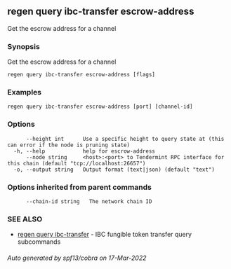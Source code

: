 ## regen query ibc-transfer escrow-address

Get the escrow address for a channel

### Synopsis

Get the escrow address for a channel

```
regen query ibc-transfer escrow-address [flags]
```

### Examples

```
regen query ibc-transfer escrow-address [port] [channel-id]
```

### Options

```
      --height int      Use a specific height to query state at (this can error if the node is pruning state)
  -h, --help            help for escrow-address
      --node string     <host>:<port> to Tendermint RPC interface for this chain (default "tcp://localhost:26657")
  -o, --output string   Output format (text|json) (default "text")
```

### Options inherited from parent commands

```
      --chain-id string   The network chain ID
```

### SEE ALSO

* [regen query ibc-transfer](regen_query_ibc-transfer.md)	 - IBC fungible token transfer query subcommands

###### Auto generated by spf13/cobra on 17-Mar-2022
